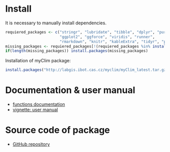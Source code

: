 # Install

It is necessary to manually install dependencies. 
```R
requiered_packages <- c("stringr", "lubridate", "tibble", "dplyr", "purrr",
                        "ggplot2", "ggforce", "viridis", "runner",
                        "rmarkdown", "knitr", "kableExtra", "tidyr", "plotly", "zoo")
missing_packages <- requiered_packages[!(requiered_packages %in% installed.packages()[,"Package"])]
if(length(missing_packages)) install.packages(missing_packages)
```

Installation of myClim package:
```R
install.packages("http://labgis.ibot.cas.cz/myclim/myClim_latest.tar.gz", repos=NULL, build_vignettes=TRUE)
```
# Documentation & user manual
* [functions documentation](http://labgis.ibot.cas.cz/myclim/index.html)   
* [vignette: user manual](http://labgis.ibot.cas.cz/myclim/articles/myclim-demo.html)

# Source code of package
* [GitHub repository](https://github.com/ibot-geoecology/myClim)   
